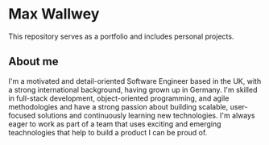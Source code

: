 # Max Wallwey
This repository serves as a portfolio and includes personal projects.

## About me
I'm a motivated and detail-oriented Software Engineer based in the UK, with a strong international background, having grown up in Germany. 
I'm skilled in full-stack development, object-oriented programming, and agile methodologies and have a strong passion about building scalable, user-focused solutions and continuously learning new technologies. I'm always eager to work as part of a team that uses exciting and emerging teachnologies that help to build a product I can be proud of.
